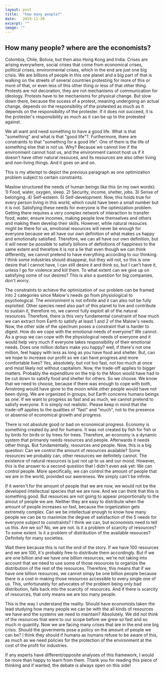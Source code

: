 ```yaml
---
layout: post
title:  "how many people?"
date:   2019-11-30
excerpt: ""
image: ""
---
```


## How many people? where are the economists?


Colombia, Chile, Bolivia, but then also Hong Kong and India. Crises are arising everywhere, social crises that come from economical crises, political crises, environmental crises, which in the end are just one big crisis. We are billions of people in this one planet and a big part of that is walking on the streets of several countries protesting for more of this or more of that, or even less of this other thing or less of that other thing. Protests are not decoration, they are not mechanisms of communication for ideology. Protests have to be mechanisms for physical change. But slow down there, because the sucess of a protest, meaning undergoing an actual change, depends on the responsibility of the protested as much as it depends on the responsibility of the protester. If it does not succeed, it is the protester's responsibility as much as it can be up to the protested against.  

We all want and need something to have a good life. What is that "something" and what is that "good life"?. Furthermore, there are constraints to that "something for a good life". One of them is the life of something else that is not us. Why? Because we cannot live if the environment cannot host us, and the environment cannot host us if it doesn't have other natural resouces, and its resources are also other living and non-living things. And it goes on and on. 

This is my attempt to depict the previous paragraph as one optimization problem subject to certain constraints.

Maslow structured the needs of human beings like this (in my own words): 1) Food, water, oxygen, sleep. 2) Security, income, shelter, jobs. 3) Sense of belonging. 4) Self-esteem. 5) Self-development. Now, this holds true for every person living in this world, which could have been a small number but it is not. Satisfying these needs for everyone is the optimization problem. Getting there requires a very complex network of interaction to transfer food, water, ensure incomes, making people love themselves and others and making them develop their skills. However, while natural resouces might be there for us, emotional resources will never be enough for everyone because we all have our own definition of what makes us happy and emotionally satisfied. Therefore, we can all have our own definition, but it will never be possible to satisfy billions of definitions of happiness to the same extent and therefore it is not a lie that even though we can think differently, we cannot pretend to have everything according to our thinking. I think some industries should disappear, but they will not, so this is one desire that I cannot have, I can still desire it and think so, but I can't have it, unless I go for violence and kill them. To what extent can we give up on satisfying some of our desires? This is also a question for big companies, don't worry. 

The constraints to achieve the optimization of our problem can be framed into 2 categories since Malow's needs go from physiological to psychological. The environment is not infinite and it can also not be fully exploited. Other species need also part of this planet to live and contribute to sustain it, therefore no, we cannot fully exploit all of the natural resources. Therefore, there is this very fundamental constraint of how much we can extract from Earth to satisfy at least 1 and 2 of the Malow's needs. Now, the other side of the spectrum poses a constraint that is harder to digest. How do we cope with the emotional needs of everyone? We cannot. As a group we can cope with the physiological needs of everyone and it would help very much if everyone takes responsibility of their emotional needs. Does one million dollars make you happy? well, if there's not one million, feel happy with less as long as you have food and shelter. But, can we hope to increase our profit so we can have progress and more comfortable lives? Yes, absolutely, but not too fast, not too much at once and most likely not without capitalism. Now, the trade-off applies to bigger matters. Probably the expenditure on the trip to the Moon would have had to be cut down to satisfy food and shelter for others. So we choose. We know that we need to choose, because if there was enough to cope with both, Amstrong would have gone to the moon while other people would have not been dying. We are organized in groups, but Earth concerns humans beings as one. If we want to progress as fast and as much, we cannot pretend to satisfy everyone. It is simply not realistic. Please keep in mind that the trade-off applies to the qualities of "fast" and "much", not to the presence or absense of economical growth and progress. 

There is not absolute good or bad on economical progress. Economy is something created by and for humans. It was not created by fish for fish or by birds for birds or by trees for trees. Therefore, an economy is a dynamic system that primarely needs resources and people. Afterwards it needs other things. But fundamentally, resources and people. Now, this is a big question: Can we control the amount of resources available? Some resources we probably can, other resources we definitely cannot. The existence of natural resources is just not up to us and our mood. However, this is the answer to a second question that I didn't even ask yet: We can control people. More specifically, we can control the amount of people that we are in the world, provided our awereness. We simply can't be infinte.

If it weren't for the amount of people that we are now, we would not be the developed intellectual species that we are now. And we can think that this is something good. But resources are not going to appear proportionally to the amout of people we are. Neither they are easy to distribute when the amount of people increases so fast, because the organization gets extremely complex. Can we be intellectual enough to know how many people we can be to maximize the degree of satisfaction of the 5 needs for everyone subject to constraints? I think we can, but economists need to tell us this. Are we so? No, we are not. Is it a problem of scarcity of resources? To some extent. Is it a problem of distribution of the available resouces? Definitely for many societies. 

Wait there because this is not the end of the story. If we have 100 resources and we are 100, it's probably free to distribute them accordingly. But if we are one billion and we have one billion resources, we're not taking into account that we need to use some of those resources to organize the distribution of the rest of the resources. Therefore, this means that if we have one billion resources, we cannot simpy be one billion people because there is a cost in making those resources accessible to every single one of us. This, unfortunately for advocates of the problem being only bad distribution, falls back into the scarcity of resources. And if there is scarcity of resources, that only means we are too many people.

This is the way I understand the reality. Should have economists taken the lead studying how many people we can be with the all kinds of resources we have and the systems we need to maintain? Absolutely. We did not think of the resources that were to our scope before we grew so fast and so much in quantity. Now we are facing many crises that are in the end one big crisis. Should the goverments pose a policy on the amount of people we can be? I think they should if humans as humans refuse to be aware of this, as much as we need policies for the protection of the environment at the cost of the profit for industries. 

If any experts have different/opposite analyses of this framework, I would be more than happy to learn from them. Thank you for reading this piece of thinking and if wanted, the debate is always open on this side!
















